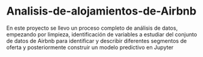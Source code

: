 # Analisis-de-alojamientos-de-Airbnb
En este proyecto se llevo un proceso completo de análisis de datos, empezando por limpieza, identificación de variables a estudiar del conjunto de datos de Airbnb para identificar y describir diferentes segmentos de oferta y posteriormente construir un modelo predictivo en Jupyter 
